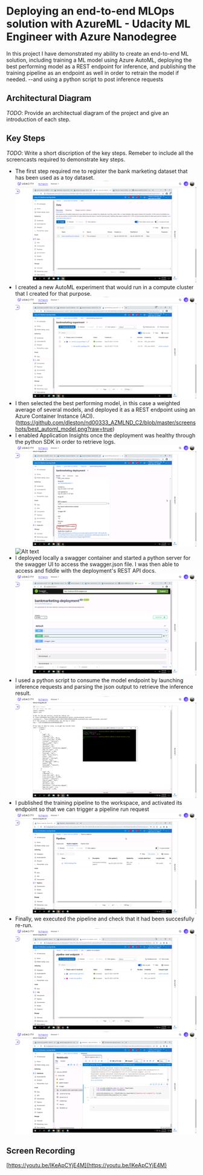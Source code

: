 # Deploying an end-to-end MLOps solution with AzureML - Udacity ML Engineer with Azure Nanodegree

In this project I have demonstrated my ability to create an end-to-end ML solution, including training a ML model using Azure AutoML, deploying the best performing model as a REST endpoint for inference, and publishing the training pipeline as an endpoint as well in order to retrain the model if needed. --and using a python script to post inference requests

## Architectural Diagram
*TODO*: Provide an architectual diagram of the project and give an introduction of each step.

## Key Steps
*TODO*: Write a short discription of the key steps. Remeber to include all the screencasts required to demonstrate key steps.
- The first step required me to register the bank marketing dataset that has been used as a toy dataset.
![Alt text](https://github.com/dleston/nd00333_AZMLND_C2/blob/master/screenshots/registered_dataset.png?raw=true)
- I created a new AutoML experiment that would run in a compute cluster that I created for that purpose.
![Alt text](https://github.com/dleston/nd00333_AZMLND_C2/blob/master/screenshots/automl_experiment_complete.png?raw=true)
- I then selected the best performing model, in this case a weighted average of several models, and deployed it as a REST endpoint using an Azure Container Instance (ACI).
(https://github.com/dleston/nd00333_AZMLND_C2/blob/master/screenshots/best_automl_model.png?raw=true)
- I enabled Application Insights once the deployment was healthy through the python SDK in order to retrieve logs.
![Alt text](https://github.com/dleston/nd00333_AZMLND_C2/blob/master/screenshots/application_insights_enabled.png?raw=true)
![Alt text](https://github.com/dleston/nd00333_AZMLND_C2/blob/master/screenshots/logs.png?raw=true)
- I deployed locally a swagger container and started a python server for the swagger UI to access the swagger.json file. I was then able to access and fiddle with the deployment's REST API docs.
![Alt text](https://github.com/dleston/nd00333_AZMLND_C2/blob/master/screenshots/swagger.png?raw=true)
- I used a python script to consume the model endpoint by launching inference requests and parsing the json output to retrieve the inference result.
![Alt text](https://github.com/dleston/nd00333_AZMLND_C2/blob/master/screenshots/endpoint_output.png?raw=true)
- I published the training pipeline to the workspace, and activated its endpoint so that we can trigger a pipeline run request
![Alt text](https://github.com/dleston/nd00333_AZMLND_C2/blob/master/screenshots/pipeline_endpoint_created.png?raw=true)
- Finally, we executed the pipeline and check that it had been succesfully re-run.
![Alt text](https://github.com/dleston/nd00333_AZMLND_C2/blob/master/screenshots/pipeline_endpoint_complete.png?raw=true)
![Alt text](https://github.com/dleston/nd00333_AZMLND_C2/blob/master/screenshots/rundetails_widget.png?raw=true)


## Screen Recording
[https://youtu.be/IKeApCYjE4M](https://youtu.be/IKeApCYjE4M)
